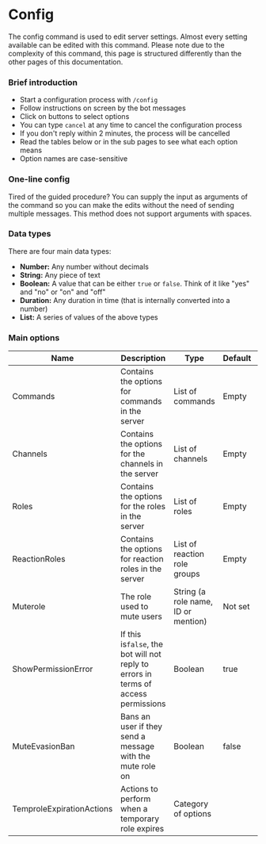 # Config

The config command is used to edit server settings. Almost every setting available can be edited with this command. Please note due to the complexity of this command, this page is structured differently than the other pages of this documentation.

### Brief introduction

* Start a configuration process with `/config`
* Follow instructions on screen by the bot messages
* Click on buttons to select options
* You can type `cancel` at any time to cancel the configuration process
* If you don't reply within 2 minutes, the process will be cancelled
* Read the tables below or in the sub pages to see what each option means
* Option names are case-sensitive

### One-line config

Tired of the guided procedure? You can supply the input as arguments of the command so you can make the edits without the need of sending multiple messages. This method does not support arguments with spaces.

### Data types

There are four main data types:

* **Number:** Any number without decimals
* **String:** Any piece of text
* **Boolean:** A value that can be either `true` or `false`. Think of it like "yes" and "no" or "on" and "off"
* **Duration:** Any duration in time (that is internally converted into a number)
* **List:** A series of values of the above types

### Main options


| Name                      | Description                                                                        | Type                                | Default | Notes                                                                      |
| --------------------------- | ------------------------------------------------------------------------------------ | ------------------------------------- | --------- | ---------------------------------------------------------------------------- |
| Commands                  | Contains the options for commands in the server                                    | List of commands                    | Empty   | See[configuring commands](configuring-commands.md)                         |
| Channels                  | Contains the options for the channels in the server                                | List of channels                    | Empty   | See[configuring channels](configuring-channels.md)                         |
| Roles                     | Contains the options for the roles in the server                                   | List of roles                       | Empty   | See[configuring roles](configuring-roles.md)                               |
| ReactionRoles             | Contains the options for reaction roles in the server                              | List of reaction role groups        | Empty   | See[configuring reaction roles](configuring-reaction-roles.md)             |
| Muterole                  | The role used to mute users                                                        | String (a role name, ID or mention) | Not set |                                                                            |
| ShowPermissionError       | If this is`false`, the bot will not reply to errors in terms of access permissions | Boolean                             | true    |                                                                            |
| MuteEvasionBan            | Bans an user if they send a message with the mute role on                          | Boolean                             | false   | Can be disabled in specific channels with the`IgnoreMuteEvasionBan` option |
| TemproleExpirationActions | Actions to perform when a temporary role expires                                   | Category of options                 |         |                                                                            |
